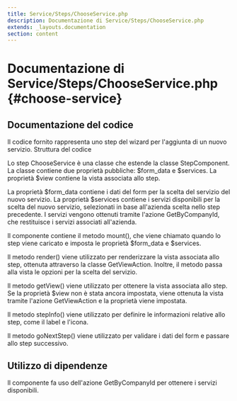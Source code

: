 ```yaml
---
title: Service/Steps/ChooseService.php
description: Documentazione di Service/Steps/ChooseService.php
extends: _layouts.documentation
section: content
---
```


# Documentazione di Service/Steps/ChooseService.php {#choose-service}

## Documentazione del codice

Il codice fornito rappresenta uno step del wizard per l'aggiunta di un nuovo servizio.
Struttura del codice

Lo step ChooseService è una classe che estende la classe StepComponent. La classe contiene due proprietà pubbliche: $form_data e $services. La proprietà $view contiene la vista associata allo step.

La proprietà $form_data contiene i dati del form per la scelta del servizio del nuovo servizio. La proprietà $services contiene i servizi disponibili per la scelta del nuovo servizio, selezionati in base all'azienda scelta nello step precedente. I servizi vengono ottenuti tramite l'azione GetByCompanyId, che restituisce i servizi associati all'azienda.

Il componente contiene il metodo mount(), che viene chiamato quando lo step viene caricato e imposta le proprietà $form_data e $services.

Il metodo render() viene utilizzato per renderizzare la vista associata allo step, ottenuta attraverso la classe GetViewAction. Inoltre, il metodo passa alla vista le opzioni per la scelta del servizio.

Il metodo getView() viene utilizzato per ottenere la vista associata allo step. Se la proprietà $view non è stata ancora impostata, viene ottenuta la vista tramite l'azione GetViewAction e la proprietà viene impostata.

Il metodo stepInfo() viene utilizzato per definire le informazioni relative allo step, come il label e l'icona.

Il metodo goNextStep() viene utilizzato per validare i dati del form e passare allo step successivo.

## Utilizzo di dipendenze

Il componente fa uso dell'azione GetByCompanyId per ottenere i servizi disponibili.